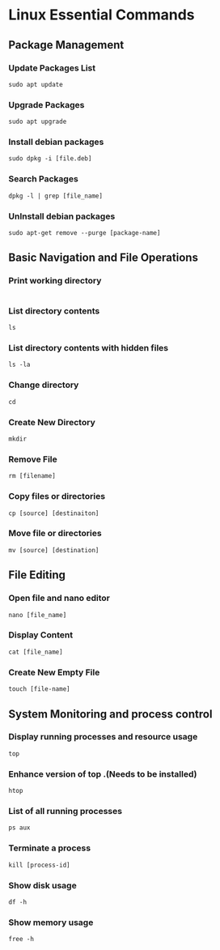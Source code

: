 # Linux  Essential Commands 

## Package Management

### Update Packages List
```
sudo apt update
```

### Upgrade Packages 
```
sudo apt upgrade
```

### Install debian packages

```
sudo dpkg -i [file.deb]
```


### Search Packages 

```
dpkg -l | grep [file_name]
```
### UnInstall debian packages

```
sudo apt-get remove --purge [package-name]

```


## Basic Navigation and File Operations
### Print working directory

``` pwd
```

### List directory contents
```
ls

```

### List directory contents with hidden files
```
ls -la
```
### Change directory
```
cd
```

### Create New Directory 
```
mkdir
```
### Remove File 
```
rm [filename]
```

### Copy files or directories
```
cp [source] [destinaiton]
```
### Move file or directories
```
mv [source] [destination]
```

## File Editing

### Open file and nano editor
```
nano [file_name]
```

### Display Content
```
cat [file_name]
```
### Create New Empty File
```
touch [file-name]
```

## System Monitoring and process control

### Display running processes and resource usage
```
top
```
### Enhance version of top .(Needs to be installed)
```
htop
```
### List of all running processes
```
ps aux
```
### Terminate a process
```
kill [process-id]
```
### Show disk usage

``` 
df -h
```
### Show memory usage
```
free -h
```



